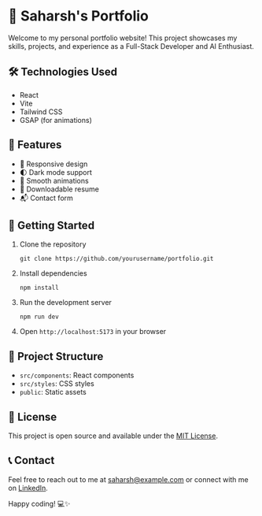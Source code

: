 # 🚀 Saharsh's Portfolio

Welcome to my personal portfolio website! This project showcases my skills, projects, and experience as a Full-Stack Developer and AI Enthusiast.

## 🛠️ Technologies Used

- React
- Vite
- Tailwind CSS
- GSAP (for animations)

## 🌟 Features

- 📱 Responsive design
- 🌓 Dark mode support
- 🎨 Smooth animations
- 📄 Downloadable resume
- 📬 Contact form

## 🚀 Getting Started

1. Clone the repository
   ```
   git clone https://github.com/yourusername/portfolio.git
   ```

2. Install dependencies
   ```
   npm install
   ```

3. Run the development server
   ```
   npm run dev
   ```

4. Open `http://localhost:5173` in your browser

## 📁 Project Structure

- `src/components`: React components
- `src/styles`: CSS styles
- `public`: Static assets

## 📝 License

This project is open source and available under the [MIT License](LICENSE).

## 📞 Contact

Feel free to reach out to me at saharsh@example.com or connect with me on [LinkedIn](https://www.linkedin.com/in/saharsh).

Happy coding! 💻✨